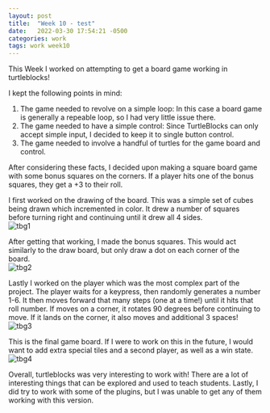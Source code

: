 ```yaml
---
layout: post
title:  "Week 10 - test"
date:   2022-03-30 17:54:21 -0500
categories: work
tags: work week10
---
```


This Week I worked on attempting to get a board game working in turtleblocks!

I kept the following points in mind:

1. The game needed to revolve on a simple loop: In this case a board game is generally a repeable loop, so I had very little issue there.
2. The game needed to have a simple control: Since TurtleBlocks can only accept simple input, I decided to keep it to single button control.
3. The game needed to involve a handful of turtles for the game board and control.

After considering these facts, I decided upon making a square board game with some bonus squares on the corners. If a player hits one of the bonus squares, they get a +3 to their roll.

I first worked on the drawing of the board. This was a simple set of cubes being drawn which incremented in color. It drew a number of squares before turning right and continuing until it drew all 4 sides.
<br>
![tbg1](https://edmarrs.github.io/images/tbg1.PNG)

After getting that working, I made the bonus squares. This would act similarly to the draw board, but only draw a dot on each corner of the board.
<br>
![tbg2](https://edmarrs.github.io/images/tbg2.PNG)

Lastly I worked on the player which was the most complex part of the project. The player waits for a keypress, then randomly generates a number 1-6. It then moves forward that many steps (one at a time!) until it hits that roll number. If moves on a corner, it rotates 90 degrees before continuing to move. If it lands on the corner, it also moves and additional 3 spaces!
<br>
![tbg3](https://edmarrs.github.io/images/tbg3.PNG)

This is the final game board. If I were to work on this in the future, I would want to add extra special tiles and a second player, as well as a win state.
<br>
![tbg4](https://edmarrs.github.io/images/tbg4.PNG)

Overall, turtleblocks was very interesting to work with! There are a lot of interesting things that can be explored and used to teach students.
Lastly, I did try to work with some of the plugins, but I was unable to get any of them working with this version.

 










